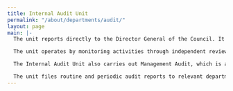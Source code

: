 ```yaml
---
title: Internal Audit Unit
permalink: "/about/departments/audit/"
layout: page
main: |-
  The unit reports directly to the Director General of the Council. It ensures that the Council is in compliance with existing and emerging financial regulations, standards of recognised professional bodies and other extant rules of the Federal Government.

  The unit operates by monitoring activities through independent review and examination of records, based on established operational procedures and policies in order to assess the adequacy of systems of control.

  The Internal Audit Unit also carries out Management Audit, which is a comprehensive and constructive examination of all functions and systems, organisational structures and relationships, budgeting processes, staffing, information systems, policies, plans and objectives of the Council.

  The unit files routine and periodic audit reports to relevant departments of government.
---
```


